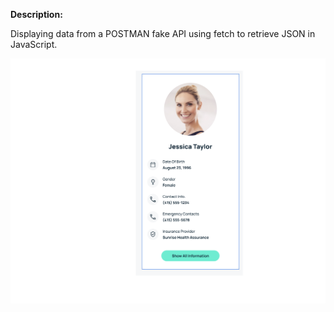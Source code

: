 
**Description:** 

Displaying data from a POSTMAN fake API using fetch to retrieve JSON in JavaScript.

![img](img/fetchAPI.png)
